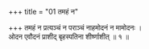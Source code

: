 +++
title = "01 तमहं न"

+++
तमहं न प्रत्यञ्चं न पराञ्चं नाहमोदनं न मामोदनः ।  
ओदन एवौदनं प्राशीद् बृहस्पतिना शीर्ष्णाशीत् ॥ १ ॥